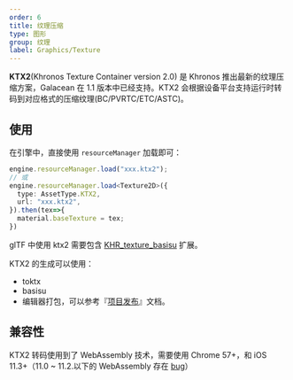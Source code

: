 ```yaml
---
order: 6
title: 纹理压缩
type: 图形
group: 纹理
label: Graphics/Texture
---
```


**KTX2**(Khronos Texture Container version 2.0) 是 Khronos 推出最新的纹理压缩方案，Galacean 在 1.1 版本中已经支持。KTX2 会根据设备平台支持运行时转码到对应格式的压缩纹理(BC/PVRTC/ETC/ASTC)。

## 使用

在引擎中，直接使用 `resourceManager` 加载即可：

```typescript
engine.resourceManager.load("xxx.ktx2");
// 或
engine.resourceManager.load<Texture2D>({
  type: AssetType.KTX2,
  url: "xxx.ktx2",
}).then(tex=>{
  material.baseTexture = tex;
})
```

<playground src="compressed-texture.ts"></playground>

glTF 中使用 ktx2 需要包含 [KHR_texture_basisu](https://github.com/KhronosGroup/glTF/blob/main/extensions/2.0/Khronos/KHR_texture_basisu/README.md) 扩展。

KTX2 的生成可以使用：

- toktx
- basisu
- 编辑器打包，可以参考『[项目发布](<(${docs}editor-publish-cn)>)』文档。

## 兼容性

KTX2 转码使用到了 WebAssembly 技术，需要使用 Chrome 57+，和 iOS 11.3+（11.0 ~ 11.2.以下的 WebAssembly 存在 [bug](https://bugs.webkit.org/show_bug.cgi?id=181781)）
